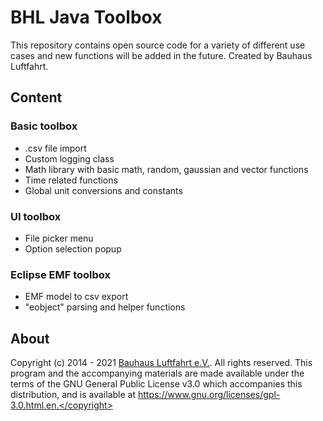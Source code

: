 # BHL Java Toolbox

This repository contains open source code for a variety of different use cases and new functions will be added in the future. Created by Bauhaus Luftfahrt.

## Content

### Basic toolbox

* .csv file import 
* Custom logging class
* Math library with basic math, random, gaussian and vector functions
* Time related functions
* Global unit conversions and constants
 
### UI toolbox

* File picker menu
* Option selection popup

### Eclipse EMF toolbox

* EMF model to csv export
* "eobject" parsing and helper functions

## About
Copyright (c) 2014 - 2021 [Bauhaus Luftfahrt e.V.](http://www.bauhaus-luftfahrt.net/?set_language=en). All rights reserved. This program and the accompanying materials are made available under the terms of the GNU General Public License v3.0 which accompanies this distribution, and is available at https://www.gnu.org/licenses/gpl-3.0.html.en.</copyright>

